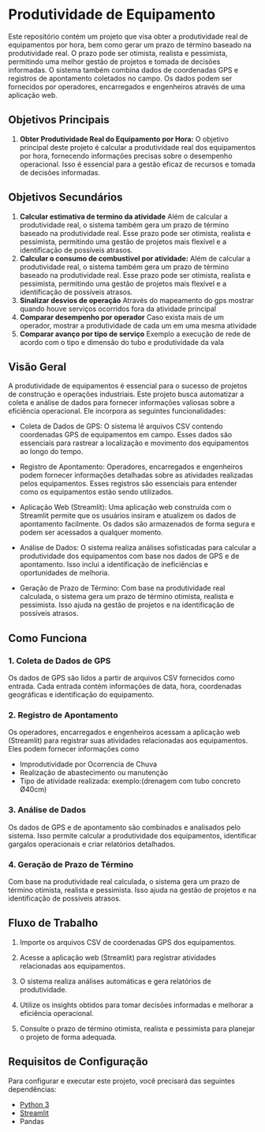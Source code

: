 # Produtividade de Equipamento

Este repositório contém um projeto que visa obter a produtividade real de equipamentos por hora, bem como gerar um prazo de término baseado na produtividade real. O prazo pode ser otimista, realista e pessimista, permitindo uma melhor gestão de projetos e tomada de decisões informadas. O sistema também combina dados de coordenadas GPS e registros de apontamento coletados no campo. Os dados podem ser fornecidos por operadores, encarregados e engenheiros através de uma aplicação web.

## Objetivos Principais

1. **Obter Produtividade Real do Equipamento por Hora:** O objetivo principal deste projeto é calcular a produtividade real dos equipamentos por hora, fornecendo informações precisas sobre o desempenho operacional. Isso é essencial para a gestão eficaz de recursos e tomada de decisões informadas.

## Objetivos Secundários

1. **Calcular estimativa de termino da atividade** Além de calcular a produtividade real, o sistema também gera um prazo de término baseado na produtividade real. Esse prazo pode ser otimista, realista e pessimista, permitindo uma gestão de projetos mais flexível e a identificação de possíveis atrasos.
2. **Calcular o consumo de combustivel por atividade:** Além de calcular a produtividade real, o sistema também gera um prazo de término baseado na produtividade real. Esse prazo pode ser otimista, realista e pessimista, permitindo uma gestão de projetos mais flexível e a identificação de possíveis atrasos.
3. **Sinalizar desvios de operação** Através do mapeamento do gps mostrar quando houve serviços ocorridos fora da atividade principal
4. **Comparar desempenho por operador** Caso exista mais de um operador, mostrar a produtividade de cada um em uma mesma atividade
5. **Comparar avanço por tipo de serviço** Exemplo a execução de rede de acordo com o tipo e dimensão do tubo e produtividade da vala

## Visão Geral

A produtividade de equipamentos é essencial para o sucesso de projetos de construção e operações industriais. Este projeto busca automatizar a coleta e análise de dados para fornecer informações valiosas sobre a eficiência operacional. Ele incorpora as seguintes funcionalidades:

- Coleta de Dados de GPS: O sistema lê arquivos CSV contendo coordenadas GPS de equipamentos em campo. Esses dados são essenciais para rastrear a localização e movimento dos equipamentos ao longo do tempo.

- Registro de Apontamento: Operadores, encarregados e engenheiros podem fornecer informações detalhadas sobre as atividades realizadas pelos equipamentos. Esses registros são essenciais para entender como os equipamentos estão sendo utilizados.

- Aplicação Web (Streamlit): Uma aplicação web construída com o Streamlit permite que os usuários insiram e atualizem os dados de apontamento facilmente. Os dados são armazenados de forma segura e podem ser acessados a qualquer momento.

- Análise de Dados: O sistema realiza análises sofisticadas para calcular a produtividade dos equipamentos com base nos dados de GPS e de apontamento. Isso inclui a identificação de ineficiências e oportunidades de melhoria.

- Geração de Prazo de Término: Com base na produtividade real calculada, o sistema gera um prazo de término otimista, realista e pessimista. Isso ajuda na gestão de projetos e na identificação de possíveis atrasos.

## Como Funciona

### 1. Coleta de Dados de GPS

Os dados de GPS são lidos a partir de arquivos CSV fornecidos como entrada. Cada entrada contém informações de data, hora, coordenadas geográficas e identificação do equipamento.

### 2. Registro de Apontamento

Os operadores, encarregados e engenheiros acessam a aplicação web (Streamlit) para registrar suas atividades relacionadas aos equipamentos. Eles podem fornecer informações como
- Improdutividade por Ocorrencia de Chuva
- Realização de abastecimento ou manutenção
- Tipo de atividade realizada: exemplo:(drenagem com tubo concreto Ø40cm)
  
### 3. Análise de Dados

Os dados de GPS e de apontamento são combinados e analisados pelo sistema. Isso permite calcular a produtividade dos equipamentos, identificar gargalos operacionais e criar relatórios detalhados.

### 4. Geração de Prazo de Término

Com base na produtividade real calculada, o sistema gera um prazo de término otimista, realista e pessimista. Isso ajuda na gestão de projetos e na identificação de possíveis atrasos.

## Fluxo de Trabalho

1. Importe os arquivos CSV de coordenadas GPS dos equipamentos.

2. Acesse a aplicação web (Streamlit) para registrar atividades relacionadas aos equipamentos.

3. O sistema realiza análises automáticas e gera relatórios de produtividade.

4. Utilize os insights obtidos para tomar decisões informadas e melhorar a eficiência operacional.

5. Consulte o prazo de término otimista, realista e pessimista para planejar o projeto de forma adequada.

## Requisitos de Configuração

Para configurar e executar este projeto, você precisará das seguintes dependências:

- [Python 3](https://www.python.org/)
- [Streamlit](https://streamlit.io/)
- Pandas


